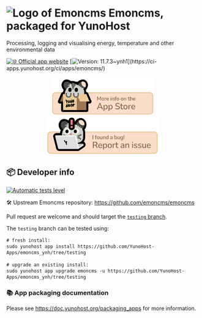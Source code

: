 <!--
N.B.: This README was automatically generated by <https://github.com/YunoHost/apps_tools/blob/main/readme_generator>
It shall NOT be edited by hand.
-->

<h1>
  <img src="https://raw.githubusercontent.com/YunoHost/apps/main/logos/emoncms.png" width="32px" alt="Logo of Emoncms">
  Emoncms, packaged for YunoHost
</h1>

Processing, logging and visualising energy, temperature and other environmental data

[![🌐 Official app website](https://img.shields.io/badge/Official_app_website-darkgreen?style=for-the-badge)](https://emoncms.org/)
[![Version: 11.7.3~ynh1](https://img.shields.io/badge/Version-11.7.3~ynh1-rgba(0,150,0,1)?style=for-the-badge)](https://ci-apps.yunohost.org/ci/apps/emoncms/)

<div align="center">
<a href="https://apps.yunohost.org/app/emoncms"><img height="100px" src="https://github.com/YunoHost/yunohost-artwork/raw/refs/heads/main/badges/neopossum-badges/badge_more_info_on_the_appstore.svg"/></a>
<a href="https://github.com/YunoHost-Apps/emoncms_ynh/issues"><img height="100px" src="https://github.com/YunoHost/yunohost-artwork/raw/refs/heads/main/badges/neopossum-badges/badge_report_an_issue.svg"/></a>
</div>

## 📦 Developer info

[![Automatic tests level](https://apps.yunohost.org/badge/cilevel/emoncms)](https://ci-apps.yunohost.org/ci/apps/emoncms/)

🛠️ Upstream Emoncms repository: <https://github.com/emoncms/emoncms>

Pull request are welcome and should target the [`testing` branch](https://github.com/YunoHost-Apps/emoncms_ynh/tree/testing).

The `testing` branch can be tested using:
```
# fresh install:
sudo yunohost app install https://github.com/YunoHost-Apps/emoncms_ynh/tree/testing

# upgrade an existing install:
sudo yunohost app upgrade emoncms -u https://github.com/YunoHost-Apps/emoncms_ynh/tree/testing
```

### 📚 App packaging documentation

Please see <https://doc.yunohost.org/packaging_apps> for more information.
